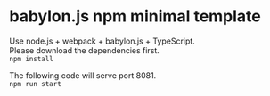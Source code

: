 # babylon.js npm minimal template
Use node.js + webpack + babylon.js + TypeScript.  
Please download the dependencies first.  
`npm install`

The following code will serve port 8081.  
`npm run start`